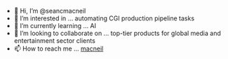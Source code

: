 - 👋 Hi, I’m @seancmacneil
- 👀 I’m interested in ... automating CGI production pipeline tasks 
- 🌱 I’m currently learning ... AI
- 💞️ I’m looking to collaborate on ... top-tier products for global media and entertainment sector clients
- 📫 How to reach me ... [macneil](https://seanmacneil.blogspot.com/)

<!---
seancmacneil/seancmacneil is a ✨ special ✨ repository because its `README.md` (this file) appears on your GitHub profile.
You can click the Preview link to take a look at your changes.
--->
